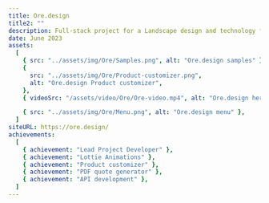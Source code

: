 ```yaml
---
title: Ore.design
title2: ""
description: Full-stack project for a Landscape design and technology firm, Built in a "front-the-groud-up" theme to satisfy the tialored requirements of the client, Leveraging smooth animations with GSAP and Vue.js as the front-end framework.
date: June 2023
assets:
  [
    { src: "../assets/img/Ore/Samples.png", alt: "Ore.design samples" },
    {
      src: "../assets/img/Ore/Product-customizer.png",
      alt: "Ore.design Product customizer",
    },
    { videoSrc: "/assets/video/Ore/Ore-video.mp4", alt: "Ore.design hero" },

    { src: "../assets/img/Ore/Menu.png", alt: "Ore.design menu" },
  ]
siteURL: https://ore.design/
achievements:
  [
    { achievement: "Lead Project Developer" },
    { achievement: "Lottie Animations" },
    { achievement: "Product customizer" },
    { achievement: "PDF quote generator" },
    { achievement: "API development" },
  ]
---
```

